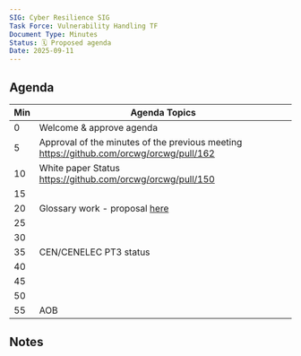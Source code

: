 ```yaml
---
SIG: Cyber Resilience SIG
Task Force: Vulnerability Handling TF
Document Type: Minutes
Status: 🗓️ Proposed agenda
Date: 2025-09-11
---
```


##  Agenda

| Min | Agenda Topics | 
| -- | ----- | 
|   0 | Welcome & approve agenda | 
|   5 | Approval of the minutes of the previous meeting  https://github.com/orcwg/orcwg/pull/162|
|  10 | White paper Status https://github.com/orcwg/orcwg/pull/150  |
|  15 |  |
|  20 |  Glossary work - proposal [here](https://github.com/orcwg/cra-hub/blob/jrico-eclipse-glossary/Glossary/cra-open-source-terms.md) |
|  25 |  |
|  30 |  |
|  35 |  CEN/CENELEC PT3 status|
|  40 |  | 
|  45 |  |
|  50 |  | 
|  55 | AOB | 

## Notes


